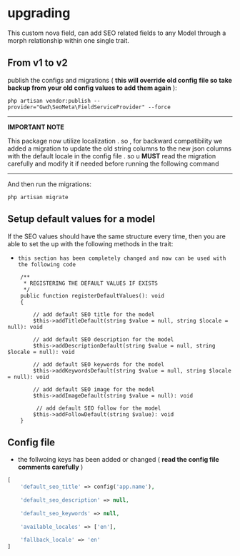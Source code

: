 # upgrading

This custom nova field, can add SEO related fields to any Model through a morph relationship within one single trait.

## From v1 to v2

publish the configs and migrations ( **this will override old config file so take backup from your old config values to
add them again** ):

```
php artisan vendor:publish --provider="Gwd\SeoMeta\FieldServiceProvider" --force
```

---
**IMPORTANT NOTE**

This package now utilize localization . so , for backward compatibility we added a migration to update the old string
columns to the new json columns with the default locale in the config file . so u **MUST** read the migration carefully
and modify it if needed before running the following command

---
And then run the migrations:

```
php artisan migrate
```

## Setup default values for a model

If the SEO values should have the same structure every time, then you are able to set the up with the following methods
in the trait:

- ```this section has been completely changed and now can be used with the following code```

```
    /**
     * REGISTERING THE DEFAULT VALUES IF EXISTS
     */
    public function registerDefaultValues(): void
    {
        
        // add default SEO title for the model 
        $this->addTitleDefault(string $value = null, string $locale = null): void
        
        // add default SEO description for the model 
        $this->addDescriptionDefault(string $value = null, string $locale = null): void
        
        // add default SEO keywords for the model 
        $this->addKeywordsDefault(string $value = null, string $locale = null): void
        
        // add default SEO image for the model 
        $this->addImageDefault(string $value = null): void
        
         // add default SEO follow for the model 
        $this->addFollowDefault(string $value): void
    }
```

## Config file

- the follwoing keys has been added or changed ( **read the config file comments carefully** )

```php
[
    'default_seo_title' => config('app.name'),
    
    'default_seo_description' => null,
    
    'default_seo_keywords' => null,
    
    'available_locales' => ['en'],
    
    'fallback_locale' => 'en'
]
```
